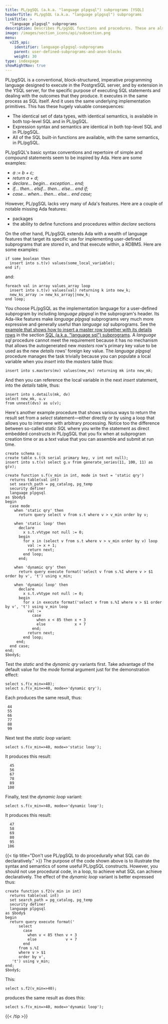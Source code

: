 ```yaml
---
title: PL/pgSQL (a.k.a. "language plpgsql") subprograms [YSQL]
headerTitle: PL/pgSQL (a.k.a. "language plpgsql") subprograms
linkTitle: >
  "language plpgsql" subprograms
description: Describes PL/pgSQL functions and procedures. These are also known as "language plpgsql" subprograms.) [YSQL].
image: /images/section_icons/api/subsection.png
menu:
  v225_api:
    identifier: language-plpgsql-subprograms
    parent: user-defined-subprograms-and-anon-blocks
    weight: 30
type: indexpage
showRightNav: true
---
```


PL/pgSQL is a conventional, block-structured, imperative programming language designed to execute in the PostgreSQL server, and by extension in the YSQL server, for the specific purpose of executing SQL statements and dealing with the outcomes that they produce. It executes in the same process as SQL itself. And it uses the same underlying implementation primitives. This has these hugely valuable consequences:

- The identical set of data types, with identical semantics, is available in both top-level SQL and in PL/pgSQL.
- Expression syntax and semantics are identical in both top-level SQL and in PL/pgSQL.
- All of the SQL built-in functions are available, with the same semantics, in PL/pgSQL.

PL/pgSQL's basic syntax conventions and repertoire of simple and compound statements seem to be inspired by Ada. Here are some examples:

- _a := b + c;_
- _return a + d_;
- _declare... begin... exception... end;_
- _if... then... elsif... then... else... end if;_
- _case... when... then... else... end case;_

However, PL/pgSQL lacks very many of Ada's features. Here are a couple of notable missing Ada features:

- packages
- the ability to define functions and procedures within _declare_ sections

On the other hand, PL/pgSQL extends Ada with a wealth of language features that target its specific use for implementing user-defined subprograms that are stored in, and that execute within, a RDBMS. Here are some examples:

```output
if some_boolean then
  insert into s.t(v) values(some_local_variable);
end if;
```

and:

```output
foreach val in array values_array loop
  insert into s.t(v) values(val) returning k into new_k;
  new_ks_array := new_ks_array||new_k;
end loop;
```

You choose PL/pgSQL as the implementation language for a user-defined subprogram by including _language plpgsql_ in the subprogram's header. Its Ada-like features make _language plpgsql_ subprograms very much more expressive and generally useful than _language sql_ subprograms. See the [example that shows how to insert a master row together with its details rows](../language-sql-subprograms/#insert-master-and-details) in the section [SQL (a.k.a. "language sql") subprograms](../language-sql-subprograms/). A _language sql_ procedure cannot meet the requirement because it has no mechanism that allows the autogenerated new _masters_ row's primary key value to be used as the new _details_ rows' foreign key value. The _language plpgsql_ procedure manages the task trivially because you can populate a local variable when you _insert_ into the _masters_ table thus:

```output
insert into s.masters(mv) values(new_mv) returning mk into new_mk;
```

And then you can reference the local variable in the next _insert_ statement, into the _details_ table, thus:

```output
insert into s.details(mk, dv)
select new_mk, u.v
from unnest(dvs) as u(v);
```

Here's another example procedure that shows various ways to return the result set from a _select_ statement—either directly or by using a loop that allows you to intervene with arbitrary processing. Notice too the difference between so-called _static SQL_ where you write the statement as direct embedded constructs in PL/pgSQL that you fix when at subprogram creation time or as a _text_ value that you can assemble and submit at run time.

```plpgsql
create schema s;
create table s.t(k serial primary key, v int not null);
insert into s.t(v) select g.v from generate_series(11, 100, 11) as g(v);

create function s.f(v_min in int, mode in text = 'static qry')
  returns table(val int)
  set search_path = pg_catalog, pg_temp
  security definer
  language plpgsql
as $body$
begin
  case mode
    when 'static qry' then
      return query select v from s.t where v > v_min order by v;

    when 'static loop' then
      declare
        x s.t.v%type not null := 0;
      begin
        for x in (select v from s.t where v > v_min order by v) loop
          val := x + 1;
          return next;
        end loop;
      end;

    when 'dynamic qry' then
      return query execute format('select v from s.%I where v > $1 order by v', 't') using v_min;

    when 'dynamic loop' then
      declare
        x s.t.v%type not null := 0;
      begin
        for x in execute format('select v from s.%I where v > $1 order by v', 't') using v_min loop
          val :=
            case
              when x < 85 then x + 3
              else             x + 7
            end;
          return next;
        end loop;
     end;
  end case;
end;
$body$;
```

Test the _static_ and the _dynamic_ _qry_ variants first. Take advantage of the default value for the _mode_ formal argument just for the demonstration effect:

```plpgsql
select s.f(v_min=>40);
select s.f(v_min=>40, mode=>'dynamic qry');
```

Each produces the same result, thus:

```output
 44
 55
 66
 77
 88
 99
```

Next test the _static_ _loop_ variant:

```plpgsql
select s.f(v_min=>40, mode=>'static loop');
```

It produces this result:

```output
  45
  56
  67
  78
  89
 100
```

Finally, test the _dynamic_ _loop_ variant:

```plpgsql
select s.f(v_min=>40, mode=>'dynamic loop');
```

It produces this result:

```output
  47
  58
  69
  80
  95
 106
```

{{< tip title="Don't use PL/pgSQL to do procedurally what SQL can do declaratively." >}}
The purpose of the code shown above is to illustrate the syntax and semantics of some useful PL/pgSQL constructs. However, you should not use procedural code, in a loop, to achieve what SQL can achieve declaratively. The effect of the _dynamic loop_ variant is better expressed thus:

```plpgsql
create function s.f2(v_min in int)
  returns table(val int)
  set search_path = pg_catalog, pg_temp
  security definer
  language plpgsql
as $body$
begin
  return query execute format('
      select
        case
          when v < 85 then v + 3
          else             v + 7
        end
      from s.%I
      where v > $1
      order by v',
   't') using v_min;
end;
$body$;
```

This:

```plpgsql
select s.f2(v_min=>40);
```

produces the same result as does this:

```plpgsql
select s.f(v_min=>40, mode=>'dynamic loop');
```
{{< /tip >}}